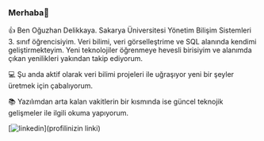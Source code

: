 ### Merhaba👋
👍 Ben Oğuzhan Delikkaya. Sakarya Üniversitesi Yönetim Bilişim Sistemleri 3. sınıf öğrencisiyim. Veri bilimi, veri görselleştrime ve SQL alanında kendimi geliştirmekteyim. Yeni teknolojiler öğrenmeye hevesli birisiyim ve alanımda çıkan yenilikleri yakından takip ediyorum. 

💻 Şu anda aktif olarak veri bilimi projeleri ile uğraşıyor yeni bir şeyler üretmek için çabalıyorum.

📚︎ Yazılımdan arta kalan vakitlerin bir kısmında ise güncel teknojik gelişmeler ile ilgili okuma yapıyorum. 

[![linkedin](https://img.shields.io/badge/Linkedin-000000?style=for-the-badge&logo=Linkedin&logoColor=white)](profilinizin linki)
<!--
**oguzhandelikkaya/oguzhandelikkaya** is a ✨ _special_ ✨ repository because its `README.md` (this file) appears on your GitHub profile.

Here are some ideas to get you started:

- 🔭 I’m currently working on ...
- 🌱 I’m currently learning ...
- 👯 I’m looking to collaborate on ...
- 🤔 I’m looking for help with ...
- 💬 Ask me about ...
- 📫 How to reach me: ...
- 😄 Pronouns: ...
- ⚡ Fun fact: ...
-->
